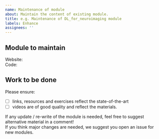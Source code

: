 ```yaml
---
name: Maintenance of module
about: Maintain the content of existing module.
title: e.g. Maintenance of DL_for_neuroimaging module
labels: Enhance
assignees: ''
---
```


## Module to maintain
Website: <!--e.g. https://school-brainhack.github.io/modules/dl_for_neuroimaging/ --> <br> 
Code: <!--e.g. https://github.com/school-brainhack/school-brainhack.github.io/tree/main/content/en/modules/DL_for_neuroimaging-->

## Work to be done
Please ensure: 
- [ ] links, resources and exercises reflect the state-of-the-art 
- [ ] videos are of good quality and reflect the materials.  <br> 

If any update / re-write of the module is needed, feel free to suggest alternative material in a comment! <br> 
If you think major changes are needed, we suggest you open an issue for new modules.
